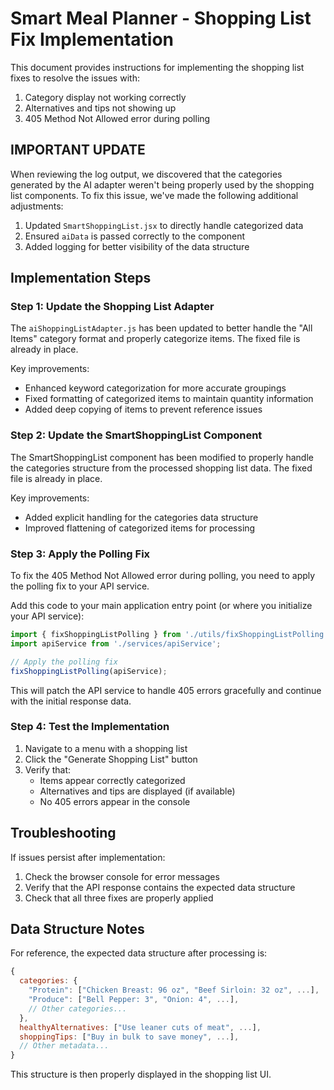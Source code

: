 # Smart Meal Planner - Shopping List Fix Implementation

This document provides instructions for implementing the shopping list fixes to resolve the issues with:
1. Category display not working correctly
2. Alternatives and tips not showing up
3. 405 Method Not Allowed error during polling

## IMPORTANT UPDATE

When reviewing the log output, we discovered that the categories generated by the AI adapter weren't being properly used by the shopping list components. To fix this issue, we've made the following additional adjustments:

1. Updated `SmartShoppingList.jsx` to directly handle categorized data
2. Ensured `aiData` is passed correctly to the component
3. Added logging for better visibility of the data structure

## Implementation Steps

### Step 1: Update the Shopping List Adapter

The `aiShoppingListAdapter.js` has been updated to better handle the "All Items" category format and properly categorize items. The fixed file is already in place.

Key improvements:
- Enhanced keyword categorization for more accurate groupings
- Fixed formatting of categorized items to maintain quantity information
- Added deep copying of items to prevent reference issues

### Step 2: Update the SmartShoppingList Component

The SmartShoppingList component has been modified to properly handle the categories structure from the processed shopping list data. The fixed file is already in place.

Key improvements:
- Added explicit handling for the categories data structure
- Improved flattening of categorized items for processing

### Step 3: Apply the Polling Fix

To fix the 405 Method Not Allowed error during polling, you need to apply the polling fix to your API service.

Add this code to your main application entry point (or where you initialize your API service):

```javascript
import { fixShoppingListPolling } from './utils/fixShoppingListPolling';
import apiService from './services/apiService';

// Apply the polling fix
fixShoppingListPolling(apiService);
```

This will patch the API service to handle 405 errors gracefully and continue with the initial response data.

### Step 4: Test the Implementation

1. Navigate to a menu with a shopping list
2. Click the "Generate Shopping List" button
3. Verify that:
   - Items appear correctly categorized
   - Alternatives and tips are displayed (if available)
   - No 405 errors appear in the console

## Troubleshooting

If issues persist after implementation:

1. Check the browser console for error messages
2. Verify that the API response contains the expected data structure
3. Check that all three fixes are properly applied

## Data Structure Notes

For reference, the expected data structure after processing is:

```javascript
{
  categories: {
    "Protein": ["Chicken Breast: 96 oz", "Beef Sirloin: 32 oz", ...],
    "Produce": ["Bell Pepper: 3", "Onion: 4", ...],
    // Other categories...
  },
  healthyAlternatives: ["Use leaner cuts of meat", ...],
  shoppingTips: ["Buy in bulk to save money", ...],
  // Other metadata...
}
```

This structure is then properly displayed in the shopping list UI.